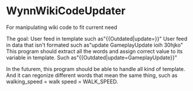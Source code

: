 # WynnWikiCodeUpdater
For manipulating wiki code to fit current need

The goal:
  User feed in template such as"{{Outdated|update=}}"
  User feed in data that isn't formated such as"update GameplayUpdate ioih 30hjko"
  This program should extract all the words and assign correct value to its variable in template.
  Such as"{{Outdated|update=GameplayUpdate}}"
  
  In the futurem, this program should be able to handle all kind of template. And it can regonize different
  words that mean the same thing, such as walking_speed = walk speed = WALK_SPEED. 
